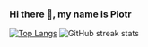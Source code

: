 ### Hi there 👋, my name is Piotr

[![Top Langs](https://github-readme-stats.vercel.app/api/top-langs/?username=PiotrCiechanowski)](https://github.com/anuraghazra/github-readme-stats)  ![GitHub streak stats](https://streak-stats.demolab.com/?user=PiotrCiechanowski) 

 

 
